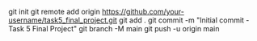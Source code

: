 git init
git remote add origin https://github.com/your-username/task5_final_project.git
git add .
git commit -m "Initial commit - Task 5 Final Project"
git branch -M main
git push -u origin main
